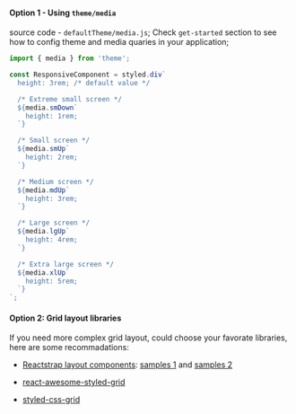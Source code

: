 #### Option 1 - Using `theme/media`

source code - `defaultTheme/media.js`;
Check `get-started` section to see how to config theme and media quaries in your application;

```jsx static
import { media } from 'theme';

const ResponsiveComponent = styled.div`
  height: 3rem; /* default value */

  /* Extreme small screen */
  ${media.smDown`
    height: 1rem;
  `}

  /* Small screen */
  ${media.smUp`
    height: 2rem;
  `}

  /* Medium screen */
  ${media.mdUp`
    height: 3rem;
  `}

  /* Large screen */
  ${media.lgUp`
    height: 4rem;
  `}

  /* Extra large screen */
  ${media.xlUp`
    height: 5rem;
  `}
`;
```

#### Option 2: Grid layout libraries

If you need more complex grid layout, could choose your favorate libraries, here are some recommadations:

- [Reactstrap layout components](https://reactstrap.github.io/components/layout/): [samples 1](https://github.com/cennznet/runanode.io/blob/ff2c0c2b5a4e132c442611b57a637301bfda080b/src/components/index.js) and [samples 2](https://github.com/cennznet/runanode.io/blob/d5b3119b914f5bd4468c62fa3f0fe733491923c7/src/components/Download/index.js)

- [react-awesome-styled-grid](https://github.com/santosfrancisco/react-awesome-styled-grid)

- [styled-css-grid](https://github.com/azz/styled-css-grid)
